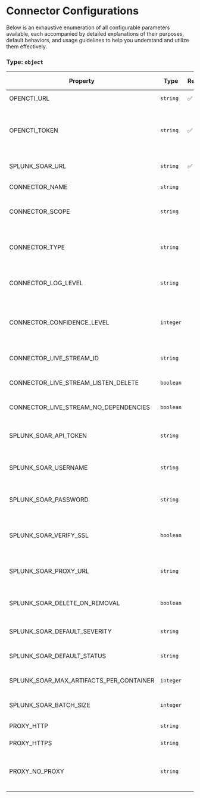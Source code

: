 # Connector Configurations

Below is an exhaustive enumeration of all configurable parameters available, each accompanied by detailed explanations of their purposes, default behaviors, and usage guidelines to help you understand and utilize them effectively.

### Type: `object`

| Property | Type | Required | Possible values | Default | Description |
| -------- | ---- | -------- | --------------- | ------- | ----------- |
| OPENCTI_URL | `string` | ✅ | Format: [`uri`](https://json-schema.org/understanding-json-schema/reference/string#built-in-formats) |  | The OpenCTI platform URL. |
| OPENCTI_TOKEN | `string` | ✅ | Format: [`password`](https://json-schema.org/understanding-json-schema/reference/string#built-in-formats) |  | The token of the user who represents the connector in the OpenCTI platform. |
| SPLUNK_SOAR_URL | `string` | ✅ | string |  | The Splunk SOAR platform URL. |
| CONNECTOR_NAME | `string` |  | string | `"Splunk SOAR Push"` | Name of the connector. |
| CONNECTOR_SCOPE | `string` |  | string | `"splunk-soar-push"` | The scope or type of data the connector is processing. |
| CONNECTOR_TYPE | `string` |  | string | `"STREAM"` | Should always be set to STREAM for this connector. |
| CONNECTOR_LOG_LEVEL | `string` |  | `debug` `info` `warn` `warning` `error` | `"info"` | Determines the verbosity of the logs. |
| CONNECTOR_CONFIDENCE_LEVEL | `integer` |  | `0 <= x <= 100` | `100` | The default confidence level for created entities (0-100). |
| CONNECTOR_LIVE_STREAM_ID | `string` |  | string | `"ChangeMe"` | The ID of the live stream to listen to. |
| CONNECTOR_LIVE_STREAM_LISTEN_DELETE | `boolean` |  | boolean | `true` | Listen to delete events in the stream. |
| CONNECTOR_LIVE_STREAM_NO_DEPENDENCIES | `boolean` |  | boolean | `false` | Do not auto-resolve dependencies. |
| SPLUNK_SOAR_API_TOKEN | `string` |  | Format: [`password`](https://json-schema.org/understanding-json-schema/reference/string#built-in-formats) | `null` | API token for Splunk SOAR authentication (preferred). |
| SPLUNK_SOAR_USERNAME | `string` |  | string | `null` | Username for Splunk SOAR (if not using token). |
| SPLUNK_SOAR_PASSWORD | `string` |  | Format: [`password`](https://json-schema.org/understanding-json-schema/reference/string#built-in-formats) | `null` | Password for Splunk SOAR (if not using token). |
| SPLUNK_SOAR_VERIFY_SSL | `boolean` |  | boolean | `true` | Verify SSL certificates when connecting to SOAR. |
| SPLUNK_SOAR_PROXY_URL | `string` |  | string | `null` | Proxy URL if needed for SOAR connection. |
| SPLUNK_SOAR_DELETE_ON_REMOVAL | `boolean` |  | boolean | `false` | Close SOAR entities when removed from stream. |
| SPLUNK_SOAR_DEFAULT_SEVERITY | `string` |  | string | `"medium"` | Default severity for SOAR entities. |
| SPLUNK_SOAR_DEFAULT_STATUS | `string` |  | string | `"new"` | Default status for SOAR entities. |
| SPLUNK_SOAR_MAX_ARTIFACTS_PER_CONTAINER | `integer` |  | integer | `1000` | Maximum artifacts per container. |
| SPLUNK_SOAR_BATCH_SIZE | `integer` |  | integer | `100` | Batch size for bulk operations. |
| PROXY_HTTP | `string` |  | string | `null` | HTTP proxy URL. |
| PROXY_HTTPS | `string` |  | string | `null` | HTTPS proxy URL. |
| PROXY_NO_PROXY | `string` |  | string | `null` | Comma-separated list of hosts that should not use proxy. |

